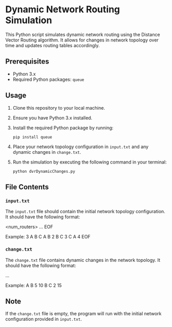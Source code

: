 # Dynamic Network Routing Simulation

This Python script simulates dynamic network routing using the Distance Vector Routing algorithm. It allows for changes in network topology over time and updates routing tables accordingly.

## Prerequisites

- Python 3.x
- Required Python packages: `queue`

## Usage

1. Clone this repository to your local machine.
2. Ensure you have Python 3.x installed.
3. Install the required Python package by running:
    ```
    pip install queue
    ```
4. Place your network topology configuration in `input.txt` and any dynamic changes in `change.txt`.
5. Run the simulation by executing the following command in your terminal:

    ```
    python dvrDynamicChanges.py
    ```

## File Contents

### `input.txt`

The `input.txt` file should contain the initial network topology configuration. It should have the following format:

<num_routers>
<space-separated list of router names>
<src> <dest> <cost>
<src> <dest> <cost>
...
EOF

Example:
3
A B C
A B 2
B C 3
C A 4
EOF

### `change.txt`

The `change.txt` file contains dynamic changes in the network topology. It should have the following format:

<src> <dest> <cost> <timestamp>
<src> <dest> <cost> <timestamp>
...

Example:
A B 5 10
B C 2 15

## Note

If the `change.txt` file is  empty, the program will run with the initial network configuration provided in `input.txt`.
